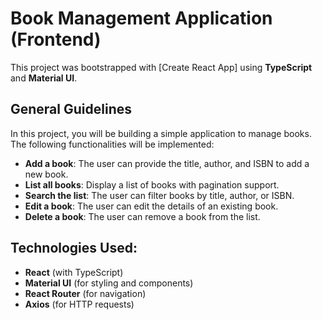 # Book Management Application (Frontend)

This project was bootstrapped with [Create React App] using **TypeScript** and **Material UI**.

## General Guidelines

In this project, you will be building a simple application to manage books. The following functionalities will be implemented:

- **Add a book**: The user can provide the title, author, and ISBN to add a new book.
- **List all books**: Display a list of books with pagination support.
- **Search the list**: The user can filter books by title, author, or ISBN.
- **Edit a book**: The user can edit the details of an existing book.
- **Delete a book**: The user can remove a book from the list.

## Technologies Used:
- **React** (with TypeScript)
- **Material UI** (for styling and components)
- **React Router** (for navigation)
- **Axios** (for HTTP requests)